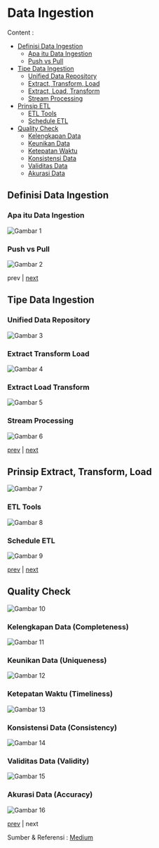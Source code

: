 # Data Ingestion

Content :
- [Definisi Data Ingestion](./readme.md#definisi-data-ingestion)
    - [Apa itu Data Ingestion](./readme.md#apa-itu-data-ingestion)
    - [Push vs Pull](./readme.md#push-vs-pull)
- [Tipe Data Ingestion](./readme.md#tipe-data-ingestion)
    - [Unified Data Repository](./readme.md#unified-data-repository)
    - [Extract, Transform, Load](./readme.md#extract-transform-load)
    - [Extract, Load, Transform](./readme.md#extract-load-transform)
    - [Stream Processing](./readme.md#stream-processing)
- [Prinsip ETL](./readme.md#prinsip-extract-transform-load)
    - [ETL Tools](./readme.md#etl-tools)
    - [Schedule ETL](./readme.md#schedule-etl)
- [Quality Check](./readme.md#quality-check)
    - [Kelengkapan Data](./readme.md#kelengkapan-data-completeness)
    - [Keunikan Data](./readme.md#keunikan-data-uniqueness)
    - [Ketepatan Waktu](./readme.md#ketepatan-waktu-timeliness)
    - [Konsistensi Data](./readme.md#konsistensi-data-consistency)
    - [Validitas Data](./readme.md#validitas-data-validity)
    - [Akurasi Data](./readme.md#akurasi-data-accuracy)

## Definisi Data Ingestion

### Apa itu Data Ingestion
![Gambar 1](../img/data-ingestion/what-data-ingestion.svg)

### Push vs Pull
![Gambar 2](../img/data-ingestion/push-vs-pull.svg)

prev |
[next](./readme.md#tipe-data-ingestion)

## Tipe Data Ingestion

### Unified Data Repository
![Gambar 3](../img/data-ingestion/unified-data-repository.svg)

### Extract Transform Load
![Gambar 4](../img/data-ingestion/extract-transform-load.svg)

### Extract Load Transform
![Gambar 5](../img/data-ingestion/extract-load-transform.svg)

### Stream Processing
![Gambar 6](../img/data-ingestion/stream-processing.svg)

[prev](./readme.md#apa-itu-data-ingestion) |
[next](./readme.md#prinsip-extract-transform-load)

## Prinsip Extract, Transform, Load

![Gambar 7](../img/data-ingestion/etl-principle.svg)

### ETL Tools 
![Gambar 8](../img/data-ingestion/etl-tools.svg)

### Schedule ETL
![Gambar 9](../img/data-ingestion/etl-schedule.svg)

[prev](./readme.md#tipe-data-ingestion) |
[next](./readme.md#quality-check)

## Quality Check
![Gambar 10](../img/data-quality/data-quality-pillar.svg)

### Kelengkapan Data (Completeness)
![Gambar 11](../img/data-quality/data-completeness.svg)

### Keunikan Data (Uniqueness)
![Gambar 12](../img/data-quality/data-uniqueness.svg)

### Ketepatan Waktu (Timeliness)
![Gambar 13](../img/data-quality/data-timeliness.svg)

### Konsistensi Data (Consistency)
![Gambar 14](../img/data-quality/data-consistency.svg)

### Validitas Data (Validity)
![Gambar 15](../img/data-quality/data-validity.svg)

### Akurasi Data (Accuracy)
![Gambar 16](../img/data-quality/data-accuracy.svg)

[prev](./readme.md#extract-transform-load) | next

Sumber & Referensi :
[Medium](https://medium.com/the-modern-scientist/the-art-of-data-ingestion-powering-analytics-from-operational-sources-467552d6c9a2)
